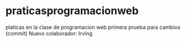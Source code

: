# praticasprogramacionweb
platicas en la clase de programacion web 
primera prueba para cambios (commit) 
Nuevo colaborador: Irving